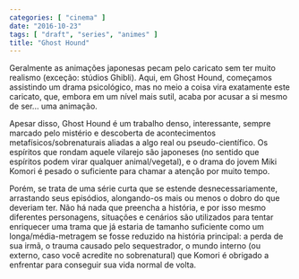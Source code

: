 ```yaml
---
categories: [ "cinema" ]
date: "2016-10-23"
tags: [ "draft", "series", "animes" ]
title: "Ghost Hound"
---
```

Geralmente as animações japonesas pecam pelo caricato sem ter muito
realismo (exceção: stúdios Ghibli). Aqui, em Ghost Hound, começamos
assistindo um drama psicológico, mas no meio a coisa vira exatamente
este caricato, que, embora em um nível mais sutil, acaba por acusar a
si mesmo de ser... uma animação.

Apesar disso, Ghost Hound é um trabalho denso, interessante,
sempre marcado pelo mistério e descoberta de acontecimentos
metafísicos/sobrenaturais aliadas a algo real ou pseudo-científico. Os
espíritos que rondam aquele vilarejo são japoneses (no sentido que
espíritos podem virar qualquer animal/vegetal), e o drama do jovem Miki
Komori é pesado o suficiente para chamar a atenção por muito tempo.

Porém, se trata de uma série curta que se estende desnecessariamente,
arrastando seus episódios, alongando-os mais ou menos o dobro do que
deveriam ter. Não há nada que preencha a história, e por isso mesmo
diferentes personagens, situações e cenários são utilizados para
tentar enriquecer uma trama que já estaria de tamanho suficiente como
um longa/média-metragem se fosse reduzido na história principal: a
perda de sua irmã, o trauma causado pelo sequestrador, o mundo interno
(ou externo, caso você acredite no sobrenatural) que Komori é obrigado
a enfrentar para conseguir sua vida normal de volta.
